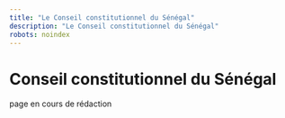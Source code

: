 ```yaml
---
title: "Le Conseil constitutionnel du Sénégal"
description: "Le Conseil constitutionnel du Sénégal"
robots: noindex
---
```


# Conseil constitutionnel du Sénégal

page en cours de rédaction

